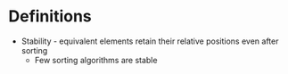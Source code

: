 # Definitions

* Stability - equivalent elements retain their relative positions even after sorting
  * Few sorting algorithms are stable
